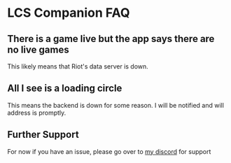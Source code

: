 # LCS Companion FAQ

## There is a game live but the app says there are no live games
This likely means that Riot's data server is down.

## All I see is a loading circle
This means the backend is down for some reason. I will be notified and will address is promptly.

## Further Support
For now if you have an issue, please go over to [my discord](https://discord.gg/zjcQhv8) for support
